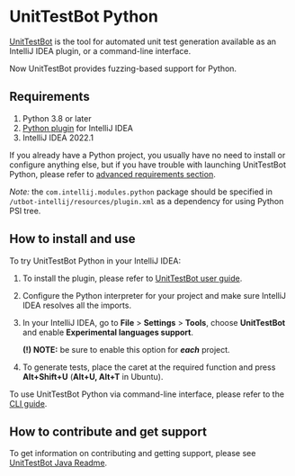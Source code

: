 # UnitTestBot Python

[UnitTestBot](https://www.utbot.org/) is the tool for automated unit test generation available as an IntelliJ IDEA plugin, or a command-line interface.

Now UnitTestBot provides fuzzing-based support for Python.

## Requirements

1. Python 3.8 or later
2. [Python plugin](https://plugins.jetbrains.com/plugin/631-python) for IntelliJ IDEA
3. IntelliJ IDEA 2022.1

If you already have a Python project, you usually have no need to install or configure anything else, but if you have trouble with launching UnitTestBot Python, please refer to [advanced requirements section](../utbot-python/docs/CLI.md#requirements).

_Note:_ the `com.intellij.modules.python` package should be specified in `/utbot-intellij/resources/plugin.xml` as a dependency for using Python PSI tree.

## How to install and use

To try UnitTestBot Python in your IntelliJ IDEA:
1. To install the plugin, please refer to [UnitTestBot user guide](https://github.com/UnitTestBot/UTBotJava/wiki/Install-or-update-plugin).
2. Configure the Python interpreter for your project and make sure IntelliJ IDEA resolves all the imports.
3. In your IntelliJ IDEA, go to **File** > **Settings** > **Tools**, choose **UnitTestBot** and enable **Experimental languages support**.

    **(!) NOTE:** be sure to enable this option for **_each_** project.

4. To generate tests, place the caret at the required function and press **Alt+Shift+U** (**Alt+U, Alt+T** in Ubuntu).

To use UnitTestBot Python via command-line interface, please refer to the [CLI guide](../utbot-python/docs/CLI.md).

## How to contribute and get support

To get information on contributing and getting support, please see [UnitTestBot Java Readme](https://github.com/UnitTestBot/UTBotJava#readme).
